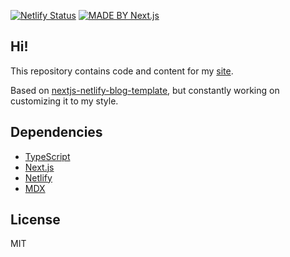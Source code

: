 [![Netlify Status](https://api.netlify.com/api/v1/badges/3a9eaead-ebe0-4b1d-9d3f-fd9055457dd1/deploy-status)](https://app.netlify.com/sites/infallible-johnson-f35767/deploys)
[![MADE BY Next.js](https://img.shields.io/badge/MADE%20BY%20Next.js-000000.svg?style=flat&logo=Next.js&labelColor=000)](https://nextjs.org/)

## Hi!

This repository contains code and content for my [site](https://site.jankumor.pl).

Based on [nextjs-netlify-blog-template](https://github.com/wutali/nextjs-netlify-blog-template), but constantly working on customizing it to my style.

## Dependencies

- [TypeScript](https://www.typescriptlang.org/)
- [Next.js](https://nextjs.org/)
- [Netlify](https://www.netlify.com/)
- [MDX](https://mdxjs.com/)

## License

MIT
